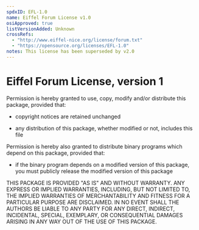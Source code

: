 ```yaml
---
spdxID: EFL-1.0
name: Eiffel Forum License v1.0
osiApproved: true
listVersionAdded: Unknown
crossRefs: 
  - "http://www.eiffel-nice.org/license/forum.txt"
  - "https://opensource.org/licenses/EFL-1.0"
notes: This license has been superseded by v2.0
---
```


# Eiffel Forum License, version 1

Permission is hereby granted to use, copy, modify and/or distribute this package, provided that:

- copyright notices are retained unchanged

- any distribution of this package, whether modified or not, includes this file

Permission is hereby also granted to distribute binary programs which depend on this package, provided that:

- if the binary program depends on a modified version of this package, you must publicly release the modified version of this package

THIS PACKAGE IS PROVIDED "AS IS" AND WITHOUT WARRANTY. ANY EXPRESS OR IMPLIED WARRANTIES, INCLUDING, BUT NOT LIMITED TO, THE IMPLIED WARRANTIES OF MERCHANTABILITY AND FITNESS FOR A PARTICULAR PURPOSE ARE DISCLAIMED. IN NO EVENT SHALL THE AUTHORS BE LIABLE TO ANY PARTY FOR ANY DIRECT, INDIRECT, INCIDENTAL, SPECIAL, EXEMPLARY, OR CONSEQUENTIAL DAMAGES ARISING IN ANY WAY OUT OF THE USE OF THIS PACKAGE.
